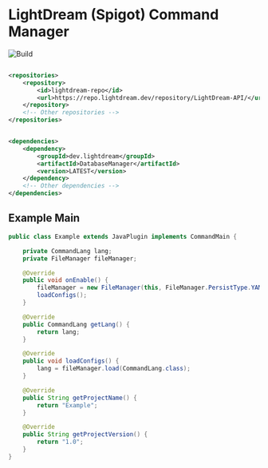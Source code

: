 # LightDream (Spigot) Command Manager

![Build](https://github.com/L1ghtDream/CommandManager/actions/workflows/build.yml/badge.svg)

```xml

<repositories>
    <repository>
        <id>lightdream-repo</id>
        <url>https://repo.lightdream.dev/repository/LightDream-API/</url>
    </repository>
    <!-- Other repositories -->
</repositories>
```

```xml

<dependencies>
    <dependency>
        <groupId>dev.lightdream</groupId>
        <artifactId>DatabaseManager</artifactId>
        <version>LATEST</version>
    </dependency>
    <!-- Other dependencies -->
</dependencies>
```

## Example Main

```java
public class Example extends JavaPlugin implements CommandMain {

    private CommandLang lang;
    private FileManager fileManager;

    @Override
    public void onEnable() {
        fileManager = new FileManager(this, FileManager.PersistType.YAML);
        loadConfigs();
    }

    @Override
    public CommandLang getLang() {
        return lang;
    }

    @Override
    public void loadConfigs() {
        lang = fileManager.load(CommandLang.class);
    }

    @Override
    public String getProjectName() {
        return "Example";
    }

    @Override
    public String getProjectVersion() {
        return "1.0";
    }
}
```


